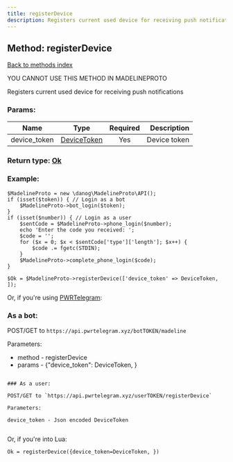 ```yaml
---
title: registerDevice
description: Registers current used device for receiving push notifications
---
```

## Method: registerDevice  
[Back to methods index](index.md)


YOU CANNOT USE THIS METHOD IN MADELINEPROTO


Registers current used device for receiving push notifications

### Params:

| Name     |    Type       | Required | Description |
|----------|:-------------:|:--------:|------------:|
|device\_token|[DeviceToken](../types/DeviceToken.md) | Yes|Device token|


### Return type: [Ok](../types/Ok.md)

### Example:


```
$MadelineProto = new \danog\MadelineProto\API();
if (isset($token)) { // Login as a bot
    $MadelineProto->bot_login($token);
}
if (isset($number)) { // Login as a user
    $sentCode = $MadelineProto->phone_login($number);
    echo 'Enter the code you received: ';
    $code = '';
    for ($x = 0; $x < $sentCode['type']['length']; $x++) {
        $code .= fgetc(STDIN);
    }
    $MadelineProto->complete_phone_login($code);
}

$Ok = $MadelineProto->registerDevice(['device_token' => DeviceToken, ]);
```

Or, if you're using [PWRTelegram](https://pwrtelegram.xyz):

### As a bot:

POST/GET to `https://api.pwrtelegram.xyz/botTOKEN/madeline`

Parameters:

* method - registerDevice
* params - {"device_token": DeviceToken, }

```

### As a user:

POST/GET to `https://api.pwrtelegram.xyz/userTOKEN/registerDevice`

Parameters:

device_token - Json encoded DeviceToken


```

Or, if you're into Lua:

```
Ok = registerDevice({device_token=DeviceToken, })
```

